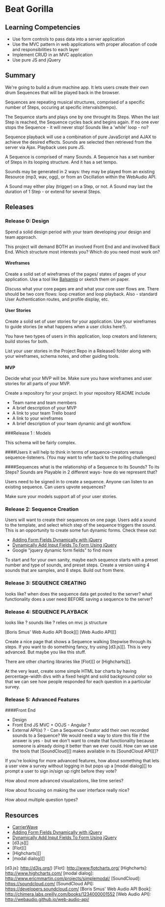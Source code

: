 # Beat Gorilla

## Learning Competencies

* Use form controls to pass data into a server application
* Use the MVC pattern in web applications with proper allocation of code and responsibilities to each layer
* Implement CRUD in an MVC application
* Use pure JS and jQuery

## Summary

We're going to build a drum machine app.
It lets users create their own drum Sequences that will be played back in the browser. 

Sequences are repeating musical structures, comprised of a specific number of Steps, occuring at specific intervals(tempo). 

The Sequence starts and plays one by one throught its Steps. When the last Step is reached, the Sequence cycles back and begins again. If no one ever stops the Sequence - it will never stop! 
Sounds like a 'while' loop - no?

Sequence playback will use a combination of pure JavaScript and AJAX to achieve the desired effects. Sounds are selected then retrieved from the server via Ajax. Playback uses pure JS. 

A Sequence is comprised of many Sounds. 
A Sequence has a set number of Steps in its looping structure. And it has a set tempo. 

Sounds may be generated in 2 ways: they may be played from an existing Resource (mp3, wav, ogg), or from an Oscillation within the WebAudio API. 

A Sound may either play (trigger) on a Step, or not. 
A Sound may last the duration of 1 Step - or extend for several Steps. 

## Releases

### Release 0: Design
Spend a solid design period with your team developing your design and team approach.

This project will demand BOTH an involved Front End and and involved Back End. Which structure most interests you? Which do you need most work on? 
 
#### Wireframes

Create a solid set of wireframes of the pages/ states of pages of your application.  Use a tool like [Balsamiq][balsamiq] or sketch them on paper.

Discuss what your core pages are and what your core user flows are.  There should be two core flows: loop creation and loop playback.
Also - standard User Authentication routes, and profile display, etc.

#### User Stories
Create a solid set of user stories for your application.  Use your wireframes to guide stories (ie what happens when a user clicks here?).

You have two types of users in this application, loop creators and listeners; build stories for both.

List your user stories in the Project Repo in a Release0 folder along with your wireframes, schema notes, and other guiding tools.

#### MVP
Decide what your MVP will be.  Make sure you have wireframes and user stories for all parts of your MVP.

Create a repository for your project. In your repository README include
  * Team name and team members
  * A brief description of your MVP
  * A link to your team Trello board
  * A link to your wireframes
  * A brief description of your team dynamic and git workflow.


###Release 1 : Models

This schema will be fairly complex. 

####Users
it will help to think in terms of sequence-creators versus sequence-listeners. (You may want to refer back to the polling challenges)

####Sequences
what is the relationship of a Sequence to its Sounds? To its Steps? Sounds are Playable in 2 different ways- how do we represent that?

Users need to be signed in to create a sequence. 
Anyone can listen to an existing sequence. 
Can users upvote sequences?

Make sure your models support all of your user stories. 

### Release 2: Sequence Creation

Users will want to create their sequences on one page.
Users add a sound to the template, and select which step of the sequence triggers the sound.  
This is an opportunity to create some fun dynamic forms.  Check these out:

* [Adding Form Fields Dynamically with jQuery][]
* [Dynamically Add Input Fields To Form Using jQuery][]
* Google "jquery dynamic form fields" to find more


To start and for your own sanity, maybe each sequence starts with a preset number and type of sounds, and preset steps. Create a version using 4 sounds that are samples, and 8 steps. 
Build out from there.

### Release 3: SEQUENCE CREATING 

looks like?
when does the sequence data get posted to the server? 
what functionality does a user need BEFORE saving a sequence to the server?

### Release 4: SEQUENCE PLAYBACK

looks like ? sounds like ?
relies on mvc js structure 

[Boris Smus' Web Audio API Book][]
[Web Audio API][]

Create a nice page that shows a Sequence walking Stepwise through its steps.  If
you want to do something fancy, try using [d3.js][].  This is very advanced. But maybe you like this stuff.

There are other charting libraries like [Flot][] or [Highcharts][].

At the very least, create some simple HTML bar charts by having
percentage-width divs with a fixed height and solid background color so that we
can see how people responded for each question in a particular survey.

### Release 5: Advanced Features

####Front End

* Design 
* Front End JS MVC + OOJS - Angular ? 
* External API(s) ? - Can a Sequence Creator add their own recorded sounds to a Sequence? We would need a way to store this file if the answer is yes - but we don't want to create that functionality because someone is already doing it better than we ever could. How can we use the tools that [SoundCloud][] makes available in its [SoundCloud API][]? 


If you're looking for more advanced features, how about something that lets a
user view a survey without logging in but pops up a [modal dialog][] to prompt
a user to sign in/sign up right before they vote?

How about more advanced visualizations, like time series?

How about focusing on making the user interface really nice?

How about multiple question types?

<!-- ## Optimize Your Learning -->

## Resources

* [CarrierWave][]
* [Adding Form Fields Dynamically with jQuery][]
* [Dynamically Add Input Fields To Form Using jQuery][]
* [d3.js][]
* [Flot][]
* [Highcharts][]
* [modal dialog][]

[Balsamiq]: http://balsamiq.com
[CarrierWave]: https://github.com/jnicklas/carrierwave
[Adding Form Fields Dynamically with jQuery]: http://www.mustbebuilt.co.uk/2012/07/27/adding-form-fields-dynamically-with-jquery/
[Dynamically Add Input Fields To Form Using jQuery]: http://www.infotuts.com/dynamically-add-input-fields-to-form-jquery/
[d3.js]: http://d3js.org/)
[Flot]: http://www.flotcharts.org/
[Highcharts]: http://www.highcharts.com/
[modal dialog]: http://www.ericmmartin.com/projects/simplemodal/
[SoundCloud]: https://soundcloud.com/
[SoundCloud API]: https://developers.soundcloud.com/
[Boris Smus' Web Audio API Book]: http://chimera.labs.oreilly.com/books/1234000001552
[Web Audio API]: http://webaudio.github.io/web-audio-api/
